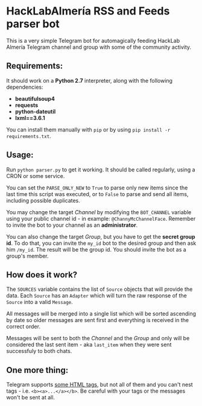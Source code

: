 # HackLabAlmería RSS and Feeds parser bot

This is a very simple Telegram bot for automagically feeding HackLab Almería
Telegram channel and group with some of the community activity.

## Requirements:

It should work on a **Python 2.7** interpreter, along with the following dependencies:

* **beautifulsoup4**
* **requests**
* **python-dateutil**
* **lxml==3.6.1**

You can install them manually with `pip` or by using `pip install -r requirements.txt`.

## Usage:

Run `python parser.py` to get it working. It should be called regularly, using a CRON or some service.

You can set the `PARSE_ONLY_NEW` to `True` to parse only new items since the last time this script was executed, or to `False` to parse and send all items, including possible duplicates. 

You may change the target *Channel* by modifying the `BOT_CHANNEL` variable using your public channel id - in example: `@ChannyMcChannelFace`.
Remember to invite the bot to your channel as an __administrator__.

You can also change the target *Group*, but you have to get the **secret group id**. To do that, you can invite the `my_id` bot to the desired group and then ask him `/my_id`. The result will be the group id.
You should invite the bot as a group's member.

## How does it work?

The `SOURCES` variable contains the list of `Source` objects that will provide the data. Each `Source` has an `Adapter` which will turn the raw response of the `Source` into a valid `Message`.
 
All messages will be merged into a single list which will be sorted ascending by date so older messages are sent first and everything is received in the correct order.

Messages will be sent to both the *Channel* and the *Group* and only will be considered the last sent item - aka `last_item` when they were sent successfuly to both chats.

## One more thing:

Telegram supports [some HTML tags](https://core.telegram.org/bots/api#html-style), but not all of them and you can't nest tags - i.e. `<b><a>...</a></b>`. Be careful with your tags or the messages won't be sent at all.